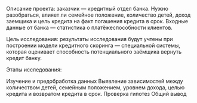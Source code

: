 Описание проекта: заказчик — кредитный отдел банка. Нужно разобраться, влияет ли семейное положение, количество детей, доход заемщика и цель кредита на факт погашения кредита в срок. Входные данные от банка — статистика о платёжеспособности клиентов.

Цель исследования: результаты исследования будут учтены при построении модели кредитного скоринга — специальной системы, которая оценивает способность потенциального заёмщика вернуть кредит банку.

Этапы исследования:

Изучение и предобработка данных
Выявление зависимостей между количеством детей, семейным положением, уровнем дохода, целью кредита и возвратом кредита в срок. Проверка гипотез
Общий вывод
